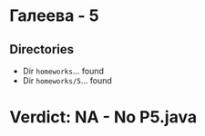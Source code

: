 # Галеева - 5
## Directories
- Dir `homeworks`... found
- Dir `homeworks/5`... found
# Verdict: **NA** - No P5.java
